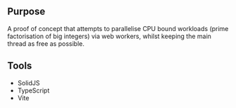 ## Purpose

A proof of concept that attempts to parallelise CPU bound workloads (prime factorisation of big integers) via web workers, whilst keeping the main thread as free as possible.

## Tools

- SolidJS
- TypeScript
- Vite
